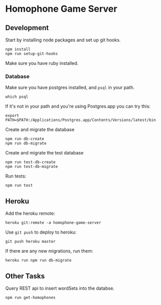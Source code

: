# Homophone Game Server

## Development

Start by installing node packages and set up git hooks.

```
npm install
npm run setup-git-hooks
```

Make sure you have ruby installed.

### Database

Make sure you have postgres installed, and `psql` in your path.

```
which psql
```

If it's not in your path and you're using Postgres.app you can try this:

```
export PATH=$PATH:/Applications/Postgres.app/Contents/Versions/latest/bin
```

Create and migrate the database

```
npm run db-create
npm run db-migrate
```

Create and migrate the test database

```
npm run test-db-create
npm run test-db-migrate
```

Run tests:

```
npm run test
```

## Heroku

Add the heroku remote:

```
heroku git:remote -a homophone-game-server
```

Use `git push` to deploy to heroku:

```
git push heroku master
```

If there are any new migrations, run them:

```
heroku run npm run db-migrate
```

## Other Tasks

Query REST api to insert wordSets into the databse.

```
npm run get-homophones
```
